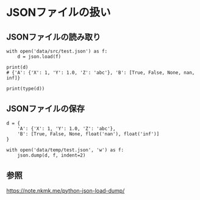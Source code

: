 # JSONファイルの扱い

## JSONファイルの読み取り

```
with open('data/src/test.json') as f:
    d = json.load(f)

print(d)
# {'A': {'X': 1, 'Y': 1.0, 'Z': 'abc'}, 'B': [True, False, None, nan, inf]}

print(type(d))
```

## JSONファイルの保存

```
d = {
    'A': {'X': 1, 'Y': 1.0, 'Z': 'abc'},
    'B': [True, False, None, float('nan'), float('inf')]
}

with open('data/temp/test.json', 'w') as f:
    json.dump(d, f, indent=2)
```

## 参照

https://note.nkmk.me/python-json-load-dump/
